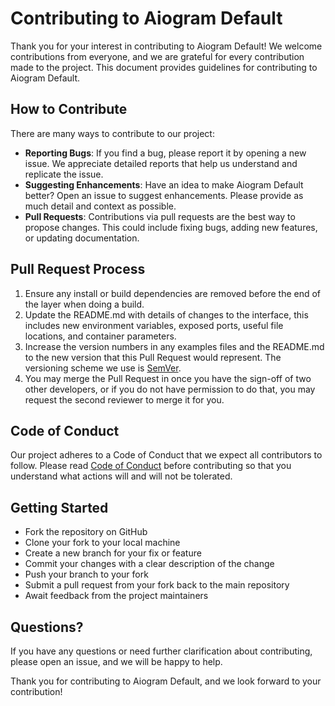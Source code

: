 # Contributing to Aiogram Default

Thank you for your interest in contributing to Aiogram Default! We welcome contributions from everyone, and we are grateful for every contribution made to the project. This document provides guidelines for contributing to Aiogram Default.

## How to Contribute

There are many ways to contribute to our project:

- **Reporting Bugs**: If you find a bug, please report it by opening a new issue. We appreciate detailed reports that help us understand and replicate the issue.
- **Suggesting Enhancements**: Have an idea to make Aiogram Default better? Open an issue to suggest enhancements. Please provide as much detail and context as possible.
- **Pull Requests**: Contributions via pull requests are the best way to propose changes. This could include fixing bugs, adding new features, or updating documentation.

## Pull Request Process

1. Ensure any install or build dependencies are removed before the end of the layer when doing a build.
2. Update the README.md with details of changes to the interface, this includes new environment variables, exposed ports, useful file locations, and container parameters.
3. Increase the version numbers in any examples files and the README.md to the new version that this Pull Request would represent. The versioning scheme we use is [SemVer](http://semver.org/).
4. You may merge the Pull Request in once you have the sign-off of two other developers, or if you do not have permission to do that, you may request the second reviewer to merge it for you.

## Code of Conduct

Our project adheres to a Code of Conduct that we expect all contributors to follow. Please read [Code of Conduct](CODE_OF_CONDUCT.md) before contributing so that you understand what actions will and will not be tolerated.

## Getting Started

- Fork the repository on GitHub
- Clone your fork to your local machine
- Create a new branch for your fix or feature
- Commit your changes with a clear description of the change
- Push your branch to your fork
- Submit a pull request from your fork back to the main repository
- Await feedback from the project maintainers

## Questions?

If you have any questions or need further clarification about contributing, please open an issue, and we will be happy to help.

Thank you for contributing to Aiogram Default, and we look forward to your contribution!
